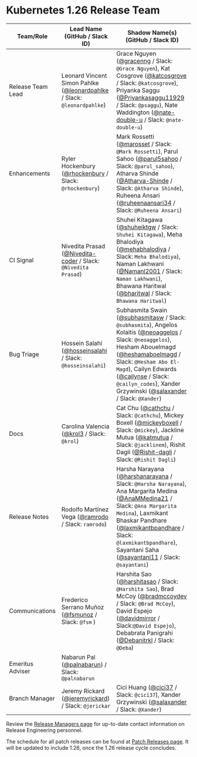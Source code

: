# Kubernetes 1.26 Release Team

| **Team/Role** | **Lead Name** (**GitHub / Slack ID**) | **Shadow Name(s) (GitHub / Slack ID)** |
|----------|----------------------------------|----------------------------------------|
| Release Team Lead | Leonard Vincent Simon Pahlke ([@leonardpahlke](https://github.com/leonardpahlke) / Slack: `@leonardpahlke`) | Grace Nguyen ([@gracenng](https://github.com/gracenng) / Slack: `@Grace Nguyen`), Kat Cosgrove ([@katcosgrove](https://github.com/katcosgrove) / Slack: `@katcosgrove`), Priyanka Saggu ([@Priyankasaggu11929](https://github.com/Priyankasaggu11929) / Slack: `@psaggu`), Nate Waddington ([@nate-double-u](https://github.com/nate-double-u) / Slack: `@nate-double-u`) |
| Enhancements | Ryler Hockenbury ([@rhockenbury](https://github.com/rhockenbury) / Slack: `@rhockenbury`) | Mark Rossetti ([@marosset](https://github.com/marosset) / Slack: `@Mark Rossetti`), Parul Sahoo ([@parul5sahoo](https://github.com/parul5sahoo) / Slack: `@parul_sahoo`), Atharva Shinde ([@Atharva-Shinde](https://github.com/Atharva-Shinde) / Slack: `@Atharva Shinde`), Ruheena Ansari ([@ruheenaansari34](https://github.com/ruheenaansari34) / Slack: `@Ruheena Ansari`) |
| CI Signal | Nivedita Prasad ([@Nivedita-coder](https://github.com/Nivedita-coder) / Slack: `@Nivedita Prasad`) | Shuhei Kitagawa ([@shuheiktgw](https://github.com/shuheiktgw) / Slack: `Shuhei Kitagawa`), Meha Bhalodiya ([@mehabhalodiya](https://github.com/mehabhalodiya) / Slack: `Meha Bhalodiya`), Naman Lakhwani ([@Namanl2001](https://github.com/Namanl2001) / Slack: `Naman Lakhwani`), Bhawana Haritwal ([@bharitwal](https://github.com/bharitwal) / Slack: `Bhawana Haritwal`) |
| Bug Triage | Hossein Salahi ([@hosseinsalahi](https://github.com/hosseinsalahi) / Slack: `@hosseinsalahi`) | Subhasmita Swain ([@subhasmitasw](https://github.com/subhasmitasw) / Slack: `@subhasmita`), Angelos Kolaitis ([@neoaggelos](https://github.com/neoaggelos) / Slack: `@neoaggelos`), Hesham Abouelmagd ([@heshamaboelmagd](https://github.com/heshamaboelmagd) / Slack: `@Hesham Abo El-Magd`), Cailyn Edwards ([@cailynse](https://github.com/cailynse) / Slack: `@cailyn_codes`), Xander Grzywinski ([@salaxander](https://github.com/salaxander) / Slack: `@Xander`) |
| Docs | Carolina Valencia ([@krol3](https://github.com/krol3) / Slack: `@krol`) | Cat Chu ([@cathchu](https://github.com/cathchu) / Slack: `@cathchu`), Mickey Boxell ([@mickeyboxell](https://github.com/mickeyboxell) / Slack: `@mickey`), Jackline Mutua ([@katmutua](https://github.com/katmutua) / Slack: `@jacklinem`), Rishit Dagli ([@Rishit-dagli](https://github.com/Rishit-dagli) / Slack: `@Rishit Dagli`) |
| Release Notes | Rodolfo Martínez Vega ([@ramrodo](https://github.com/ramrodo) / Slack: `ramrodo`) | Harsha Narayana ([@harshanarayana](https://github.com/harshanarayana) / Slack: `@Harsha Narayana`), Ana Margarita Medina ([@AnaMMedina21](https://github.com/AnaMMedina21) / Slack: `@Ana Margarita Medina`), Laxmikant Bhaskar Pandhare ([@laxmikantbpandhare](https://github.com/laxmikantbpandhare) / Slack: `@laxmikantbpandhare`), Sayantani Saha ([@sayantani11](https://github.com/sayantani11) / Slack: `@sayantani`) |
| Communications | Frederico Serrano Muñoz ([@fsmunoz](https://github.com/fsmunoz) / Slack: `@fsm` ) | Harshita Sao ([@harshitasao](https://github.com/harshitasao) / Slack: `@Harshita Sao`), Brad McCoy ([@bradmccoydev](https://github.com/bradmccoydev) / Slack: `@Brad McCoy`), David Espejo ([@davidmirror](https://github.com/davidmirror-ops) / Slack:`@David Espejo`), Debabrata Panigrahi ([@Debanitrkl](https://github.com/Debanitrkl) / Slack: `@Deba`) |
| Emeritus Adviser | Nabarun Pal ([@palnabarun](https://github.com/palnabarun)) / Slack: `@palnabarun` | |
| Branch Manager | Jeremy Rickard ([@jeremyrickard](https://github.com/jeremyrickard)) / Slack: `@jerickar` |  Cici Huang ([@cici37](https://github.com/cici37) / Slack: `@cici37`), Xander Grzywinski ([@salaxander](https://github.com/salaxander) / Slack: `@Xander`) |

Review the [Release Managers page](https://github.com/kubernetes/website/blob/main/content/en/releases/release-managers.md) for up-to-date contact information on Release Engineering personnel.

The schedule for all patch releases can be found at [Patch Releases page](https://github.com/kubernetes/website/blob/main/content/en/releases/patch-releases.md). It will be updated to include 1.26, once the 1.26 release cycle concludes.

